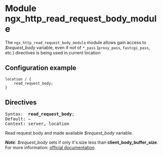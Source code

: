 # Module ngx_http_read_request_body_module

The `ngx_http_read_request_body_module` module allows gain access to *$request_body* variable, even if not of `*_pass` (`proxy_pass`, `fastcgi_pass`, etc.) directives is being used in current location

## Configuration example

```nginx
location / {
    read_request_body;
}
```

## Directives
<pre>
Syntax:  <b>read_request_body</b>;
Default: —
Context: server, location
</pre>

Read request body and made available *$request_body* variable.

_**Note**_: *$request_body* sets if only it's size less than **client_body_buffer_size**. For more information: [official documentation](http://nginx.org/en/docs/http/ngx_http_core_module.html#var_request_body).

